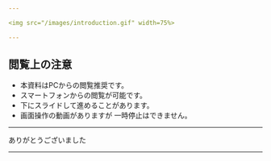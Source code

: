 ```yaml
---

<img src="/images/introduction.gif" width=75%>

---
```


## 閲覧上の注意　　　　

- 本資料はPCからの閲覧推奨です。
- スマートフォンからの閲覧が可能です。
- 下にスライドして進めることがあります。
- 画面操作の動画がありますが
一時停止はできません。

---

ありがとうございました

---
